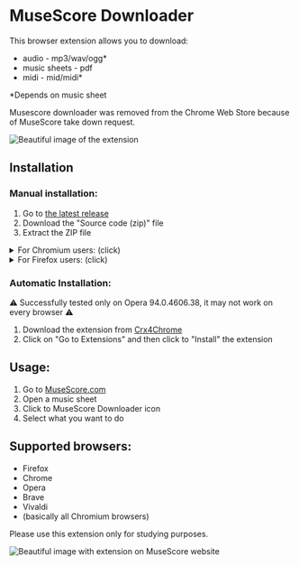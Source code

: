 # MuseScore Downloader

This browser extension allows you to download:
* audio - mp3/wav/ogg*
* music sheets - pdf
* midi - mid/midi*

*Depends on music sheet

Musescore downloader was removed from the Chrome Web Store because of MuseScore take down request.

<img src="https://raw.githubusercontent.com/ingui-n/musescore-downloader/master/screenshots/extension1.png" alt="Beautiful image of the extension"/>

## Installation
### Manual installation:
1. Go to [the latest release](https://github.com/ingui-n/musescore-downloader/releases/latest)
2. Download the "Source code (zip)" file
3. Extract the ZIP file

<details>
  <summary>For Chromium users: (click)</summary>

4. Go to the browser addon manager [chrome://extensions/](chrome://extensions/)
5. Enable "Developer mode" (at the top right)
6. Click on "Load unpacked" button and select a directory with previously extracted files
7. That's it! Extension is now ready to use 🎉
</details>

<details>
  <summary>For Firefox users: (click)</summary>

4. Go to the Firefox addons debugger [about:debugging#/runtime/this-firefox](about:debugging#/runtime/this-firefox)
5. Click on "Load Temporary Add-on" button and select the `manifest.json` file from previously extracted directory
6. That's it! Extension is now ready to use 🎉
</details>

### Automatic Installation:
⚠️ Successfully tested only on Opera 94.0.4606.38, it may not work on every browser ⚠️
1. Download the extension from [Crx4Chrome](https://f6.crx4chrome.com/crx.php?i=nnekmplngdkmmgaoinpoahbikhfiedgj&v=0.4.1)
2. Click on "Go to Extensions" and then click to "Install" the extension



## Usage:
1. Go to [MuseScore.com](https://musescore.com/)
2. Open a music sheet
3. Click to MuseScore Downloader icon
4. Select what you want to do

## Supported browsers:
* Firefox
* Chrome
* Opera
* Brave
* Vivaldi
* (basically all Chromium browsers)

Please use this extension only for studying purposes.

<img src="https://raw.githubusercontent.com/ingui-n/musescore-downloader/master/screenshots/screenshot1.png" alt="Beautiful image with extension on MuseScore website"/>

